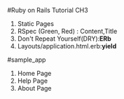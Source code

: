 #Ruby on Rails Tutorial CH3
1. Static Pages
2. RSpec (Green, Red) :	Content,Title 
3. Don't Repeat Yourself(DRY):**ERb**
3. Layouts/application.html.erb:**yield**

#sample_app
1. Home Page
2. Help Page
3. About Page
